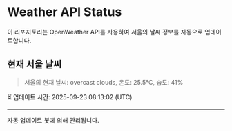 
# Weather API Status

이 리포지토리는 OpenWeather API를 사용하여 서울의 날씨 정보를 자동으로 업데이트합니다.

## 현재 서울 날씨
> 서울의 현재 날씨: overcast clouds, 온도: 25.5°C, 습도: 41%

⏳ 업데이트 시간: 2025-09-23 08:13:02 (UTC)

---
자동 업데이트 봇에 의해 관리됩니다.

